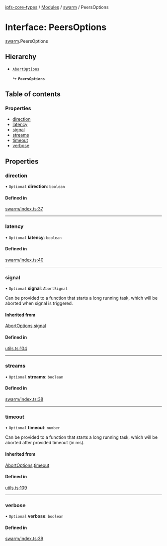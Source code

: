 [ipfs-core-types](../README.md) / [Modules](../modules.md) / [swarm](../modules/swarm.md) / PeersOptions

# Interface: PeersOptions

[swarm](../modules/swarm.md).PeersOptions

## Hierarchy

- [`AbortOptions`](index.AbortOptions.md)

  ↳ **`PeersOptions`**

## Table of contents

### Properties

- [direction](swarm.PeersOptions.md#direction)
- [latency](swarm.PeersOptions.md#latency)
- [signal](swarm.PeersOptions.md#signal)
- [streams](swarm.PeersOptions.md#streams)
- [timeout](swarm.PeersOptions.md#timeout)
- [verbose](swarm.PeersOptions.md#verbose)

## Properties

### direction

• `Optional` **direction**: `boolean`

#### Defined in

[swarm/index.ts:37](https://github.com/ipfs/js-ipfs/blob/1655368d/packages/ipfs-core-types/src/swarm/index.ts#L37)

___

### latency

• `Optional` **latency**: `boolean`

#### Defined in

[swarm/index.ts:40](https://github.com/ipfs/js-ipfs/blob/1655368d/packages/ipfs-core-types/src/swarm/index.ts#L40)

___

### signal

• `Optional` **signal**: `AbortSignal`

Can be provided to a function that starts a long running task, which will
be aborted when signal is triggered.

#### Inherited from

[AbortOptions](index.AbortOptions.md).[signal](index.AbortOptions.md#signal)

#### Defined in

[utils.ts:104](https://github.com/ipfs/js-ipfs/blob/1655368d/packages/ipfs-core-types/src/utils.ts#L104)

___

### streams

• `Optional` **streams**: `boolean`

#### Defined in

[swarm/index.ts:38](https://github.com/ipfs/js-ipfs/blob/1655368d/packages/ipfs-core-types/src/swarm/index.ts#L38)

___

### timeout

• `Optional` **timeout**: `number`

Can be provided to a function that starts a long running task, which will
be aborted after provided timeout (in ms).

#### Inherited from

[AbortOptions](index.AbortOptions.md).[timeout](index.AbortOptions.md#timeout)

#### Defined in

[utils.ts:109](https://github.com/ipfs/js-ipfs/blob/1655368d/packages/ipfs-core-types/src/utils.ts#L109)

___

### verbose

• `Optional` **verbose**: `boolean`

#### Defined in

[swarm/index.ts:39](https://github.com/ipfs/js-ipfs/blob/1655368d/packages/ipfs-core-types/src/swarm/index.ts#L39)
